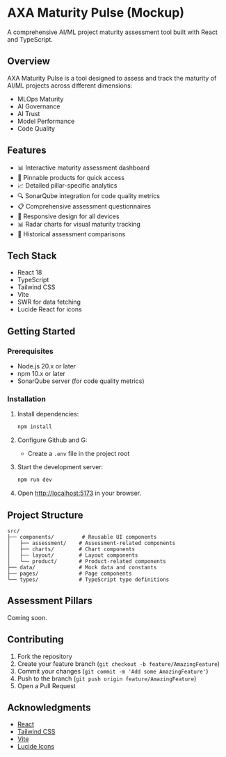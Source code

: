 # AXA Maturity Pulse (Mockup)

A comprehensive AI/ML project maturity assessment tool built with React and TypeScript.

## Overview

AXA Maturity Pulse is a tool designed to assess and track the maturity of AI/ML projects across different dimensions:

- MLOps Maturity
- AI Governance
- AI Trust
- Model Performance
- Code Quality

## Features

- 📊 Interactive maturity assessment dashboard
- 📌 Pinnable products for quick access
- 📈 Detailed pillar-specific analytics
- 🔍 SonarQube integration for code quality metrics
- 📋 Comprehensive assessment questionnaires
- 📱 Responsive design for all devices
- 📊 Radar charts for visual maturity tracking
- 🔄 Historical assessment comparisons

## Tech Stack

- React 18
- TypeScript
- Tailwind CSS
- Vite
- SWR for data fetching
- Lucide React for icons

## Getting Started

### Prerequisites

- Node.js 20.x or later
- npm 10.x or later
- SonarQube server (for code quality metrics)

### Installation

1. Install dependencies:

   ```bash
   npm install
   ```

2. Configure Github and G:
   - Create a `.env` file in the project root

3. Start the development server:

   ```bash
   npm run dev
   ```

4. Open [http://localhost:5173](http://localhost:5173) in your browser.

## Project Structure

```
src/
├── components/         # Reusable UI components
│   ├── assessment/    # Assessment-related components
│   ├── charts/        # Chart components
│   ├── layout/        # Layout components
│   └── product/       # Product-related components
├── data/              # Mock data and constants
├── pages/             # Page components
└── types/             # TypeScript type definitions
```

## Assessment Pillars

Coming soon.

## Contributing

1. Fork the repository
2. Create your feature branch (`git checkout -b feature/AmazingFeature`)
3. Commit your changes (`git commit -m 'Add some AmazingFeature'`)
4. Push to the branch (`git push origin feature/AmazingFeature`)
5. Open a Pull Request

## Acknowledgments

- [React](https://reactjs.org/)
- [Tailwind CSS](https://tailwindcss.com/)
- [Vite](https://vitejs.dev/)
- [Lucide Icons](https://lucide.dev/)